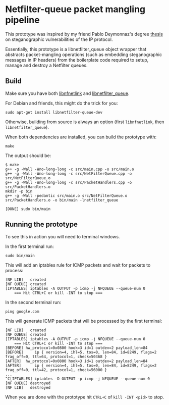 Netfilter-queue packet mangling pipeline
========================================

This prototype was inspired by my friend Pablo Deymonnaz's degree [thesis](http://materias.fi.uba.ar/7500/TesisDeymonnaz.pdf) on steganographic vulnerabilities of the IP protocol.

Essentially, this prototype is a libnetfilter_queue object wrapper that abstracts packet-mangling operations (such as embedding steganographic messages in IP headers) from the boilerplate code required to setup, manage and destroy a Netfilter queues.

Build
-----

Make sure you have both [libnfnetlink](http://www.netfilter.org/projects/libnfnetlink/downloads.html) and [libnetfilter_queue](http://www.netfilter.org/projects/libnetfilter_queue/downloads.html).

For Debian and friends, this might do the trick for you:
```shell
sudo apt-get install libnetfilter-queue-dev
```

Otherwise, building from source is always an option (first `libnfnetlink`, then `libnetfilter_queue`).

When both dependencies are installed, you can build the prototype with:
```shell
make
```

The output should be:
```shell
$ make
g++ -g -Wall -Wno-long-long -c src/main.cpp -o src/main.o
g++ -g -Wall -Wno-long-long -c src/NetFilterQueue.cpp -o src/NetFilterQueue.o
g++ -g -Wall -Wno-long-long -c src/PacketHandlers.cpp -o src/PacketHandlers.o
mkdir -p bin
g++ -g -Wall -pedantic src/main.o src/NetFilterQueue.o src/PacketHandlers.o -o bin/main -lnetfilter_queue

[DONE] sudo bin/main
```

Running the prototype
---------------------

To see this in action you will need to terminal windows.

In the first terminal run:
```shell
sudo bin/main
```
This will add an iptables rule for ICMP packets and wait for packets to process:
```shell
[NF LIB]   created
[NF QUEUE] created
[IPTABLES] iptables -A OUTPUT -p icmp -j NFQUEUE --queue-num 0
    === Hit CTRL+C or kill -INT to stop ===
```

In the second terminal run:
```shell
ping google.com
```
This will generate ICMP packets that will be processed by the first terminal:
```shell
[NF LIB]   created
[NF QUEUE] created
[IPTABLES] iptables -A OUTPUT -p icmp -j NFQUEUE --queue-num 0
    === Hit CTRL+C or kill -INT to stop ===
[BEFORE] hw_protocol=0x0800 hook=3 id=1 outdev=2 payload_len=84 
[BEFORE]     ip { version=4, ihl=5, tos=0, len=84, id=8249, flags=2 frag_off=0, ttl=64, protocol=1, check=50368 } 
[AFTER]  hw_protocol=0x0800 hook=3 id=1 outdev=2 payload_len=84 
[AFTER]      ip { version=4, ihl=5, tos=0, len=84, id=8249, flags=2 frag_off=0, ttl=42, protocol=1, check=56000 } 
...
^C[IPTABLES] iptables -D OUTPUT -p icmp -j NFQUEUE --queue-num 0
[NF QUEUE] destroyed
[NF LIB]   destroyed
```

When you are done with the prototype hit `CTRL+C` of `kill -INT <pid>` to stop.
